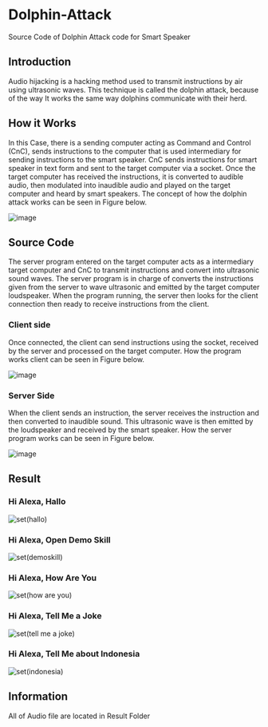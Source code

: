 # Dolphin-Attack
Source Code of Dolphin Attack code for Smart Speaker

## Introduction
Audio hijacking is a hacking method used to
transmit instructions by air using ultrasonic waves. 
This technique is called the dolphin attack, because of the way
It works the same way dolphins communicate with their herd.

## How it Works
In this Case, there is a sending computer acting as Command
and Control (CnC), sends instructions to the computer that is used
intermediary for sending instructions to the smart speaker. CnC sends instructions for
smart speaker in text form and sent to the target computer via a socket.
Once the target computer has received the instructions, it is converted to audible
audio, then modulated into inaudible audio and played on the target computer and
heard by smart speakers. The concept of how the dolphin attack works can be seen
in Figure below.

![image](https://user-images.githubusercontent.com/101856662/186618297-1ad98cb0-c41b-4c5f-9ac5-4a4c3a506df1.png)

## Source Code
The server program entered on the target computer acts as a
intermediary target computer and CnC to transmit instructions and convert
into ultrasonic sound waves. The server program is in charge of
converts the instructions given from the server to wave
ultrasonic and emitted by the target computer loudspeaker. When the program
running, the server then looks for the client connection then ready to receive 
instructions from the client. 

### Client side
Once connected, the client can send instructions using the
socket, received by the server and processed on the target computer. How the program works
client can be seen in Figure below.

![image](https://user-images.githubusercontent.com/101856662/186618436-6fe0fde9-9d5e-4490-a615-d7d9a8d887ad.png)

### Server Side
When the client sends an instruction, the server receives the instruction and then
converted to inaudible sound. This ultrasonic wave is then emitted
by the loudspeaker and received by the smart speaker. How the server program works can be
seen in Figure below.

![image](https://user-images.githubusercontent.com/101856662/186618507-6d019d4a-4aa8-4953-ba4b-9c6a493b911c.png)

## Result
### Hi Alexa, Hallo
![set(hallo)](https://user-images.githubusercontent.com/101856662/186622334-b94c5bbb-78e7-4e7e-86cb-956e510648e4.png)

### Hi Alexa, Open Demo Skill
![set(demoskill)](https://user-images.githubusercontent.com/101856662/186622590-0ca3583c-fda2-48b9-b191-5718c27370d5.png)

### Hi Alexa, How Are You
![set(how are you)](https://user-images.githubusercontent.com/101856662/186622686-bc42dd95-72fb-41fb-8bc4-c0de9b8dc39c.png)

### Hi Alexa, Tell Me a Joke
![set(tell me a joke)](https://user-images.githubusercontent.com/101856662/186622727-fe8a2461-b5e5-4c19-b667-c3c5b7733e65.png)

### Hi Alexa, Tell Me about Indonesia
![set(indonesia)](https://user-images.githubusercontent.com/101856662/186622775-a8f4bd11-77d8-4ad8-aa86-306f389f9a49.png)

## Information 
All of Audio file are located in Result Folder
